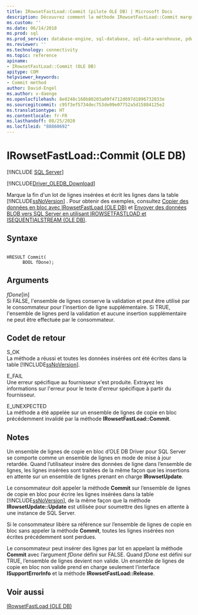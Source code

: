 ```yaml
---
title: IRowsetFastLoad::Commit (pilote OLE DB) | Microsoft Docs
description: Découvrez comment la méthode IRowsetFastLoad::Commit marque la fin d’un lot de lignes insérées et les écrit dans une table SQL Server dans OLE DB Driver pour SQL Server.
ms.custom: ''
ms.date: 06/14/2018
ms.prod: sql
ms.prod_service: database-engine, sql-database, sql-data-warehouse, pdw
ms.reviewer: ''
ms.technology: connectivity
ms.topic: reference
apiname:
- IRowsetFastLoad::Commit (OLE DB)
apitype: COM
helpviewer_keywords:
- Commit method
author: David-Engel
ms.author: v-daenge
ms.openlocfilehash: 8e0248c160b80203a09f4712d697d1896732033e
ms.sourcegitcommit: c95f3ef5734dec753de09e07752a5d15884125e2
ms.translationtype: HT
ms.contentlocale: fr-FR
ms.lasthandoff: 08/25/2020
ms.locfileid: "88860692"
---
```

# <a name="irowsetfastloadcommit-ole-db"></a>IRowsetFastLoad::Commit (OLE DB)
[!INCLUDE [SQL Server](../../../includes/applies-to-version/sql-asdb-asdbmi-asa-pdw.md)]

[!INCLUDE[Driver_OLEDB_Download](../../../includes/driver_oledb_download.md)]

  Marque la fin d'un lot de lignes insérées et écrit les lignes dans la table [!INCLUDE[ssNoVersion](../../../includes/ssnoversion-md.md)] . Pour obtenir des exemples, consultez [Copier des données en bloc avec IRowsetFastLoad &#40;OLE DB&#41;](../../oledb/ole-db-how-to/bulk-copy-data-using-irowsetfastload-ole-db.md) et [Envoyer des données BLOB vers SQL Server en utilisant IROWSETFASTLOAD et ISEQUENTIALSTREAM &#40;OLE DB&#41;](../../oledb/ole-db-how-to/send-blob-data-to-sql-server-using-irowsetfastload-and-isequentialstream-ole-db.md).  
  
## <a name="syntax"></a>Syntaxe  
  
```  
  
HRESULT Commit(  
      BOOL fDone);  
```  
  
## <a name="arguments"></a>Arguments  
 *fDone*[in]  
 Si FALSE, l'ensemble de lignes conserve la validation et peut être utilisé par le consommateur pour l'insertion de ligne supplémentaire. Si TRUE, l'ensemble de lignes perd la validation et aucune insertion supplémentaire ne peut être effectuée par le consommateur.  
  
## <a name="return-code-values"></a>Codet de retour  
 S_OK  
 La méthode a réussi et toutes les données insérées ont été écrites dans la table [!INCLUDE[ssNoVersion](../../../includes/ssnoversion-md.md)].  
  
 E_FAIL  
 Une erreur spécifique au fournisseur s'est produite. Extrayez les informations sur l'erreur pour le texte d'erreur spécifique à partir du fournisseur.  
  
 E_UNEXPECTED  
 La méthode a été appelée sur un ensemble de lignes de copie en bloc précédemment invalidé par la méthode **IRowsetFastLoad::Commit**.  
  
## <a name="remarks"></a>Notes  
 Un ensemble de lignes de copie en bloc d’OLE DB Driver pour SQL Server se comporte comme un ensemble de lignes en mode de mise à jour retardée. Quand l’utilisateur insère des données de ligne dans l’ensemble de lignes, les lignes insérées sont traitées de la même façon que les insertions en attente sur un ensemble de lignes prenant en charge **IRowsetUpdate**.  
  
 Le consommateur doit appeler la méthode **Commit** sur l’ensemble de lignes de copie en bloc pour écrire les lignes insérées dans la table [!INCLUDE[ssNoVersion](../../../includes/ssnoversion-md.md)], de la même façon que la méthode **IRowsetUpdate::Update** est utilisée pour soumettre des lignes en attente à une instance de SQL Server.  
  
 Si le consommateur libère sa référence sur l’ensemble de lignes de copie en bloc sans appeler la méthode **Commit**, toutes les lignes insérées non écrites précédemment sont perdues.  
  
 Le consommateur peut insérer des lignes par lot en appelant la méthode **Commit** avec l’argument *fDone* défini sur FALSE. Quand *fDone* est défini sur TRUE, l’ensemble de lignes devient non valide. Un ensemble de lignes de copie en bloc non valide prend en charge seulement l’interface **ISupportErrorInfo** et la méthode **IRowsetFastLoad::Release**.  
  
## <a name="see-also"></a>Voir aussi  
 [IRowsetFastLoad &#40;OLE DB&#41;](../../oledb/ole-db-interfaces/irowsetfastload-ole-db.md)  
  
  
